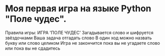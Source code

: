 # Моя первая игра на языке Python "Поле чудес".
Правила игры:
           ИГРА 'ПОЛЕ ЧУДЕС'
Загадывается слово и шифруется звёздочками
Ваша задача отгадать слово
В один ход можно назвать букву или слово целиком
Игра не закончится пока вы не угадаете слово или пока вы не сдадитесь

